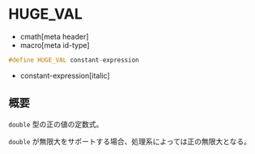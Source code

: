 # HUGE_VAL
* cmath[meta header]
* macro[meta id-type]

```cpp
#define HUGE_VAL constant-expression
```
* constant-expression[italic]

## 概要
`double` 型の正の値の定数式。

`double` が無限大をサポートする場合、処理系によっては正の無限大となる。
